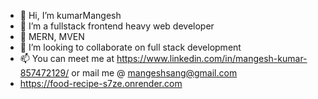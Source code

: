 - 👋 Hi, I’m kumarMangesh
- 👀 I’m a fullstack frontend heavy web developer
- 🌱 MERN, MVEN
- 💞️ I’m looking to collaborate on full stack development
- 📫 You can meet me at https://www.linkedin.com/in/mangesh-kumar-857472129/ or mail me @ mangeshsang@gmail.com
- https://food-recipe-s7ze.onrender.com

<!---
kumarMangesh/kumarMangesh is a ✨ special ✨ repository because its `README.md` (this file) appears on your GitHub profile.
You can click the Preview link to take a look at your changes.
--->
